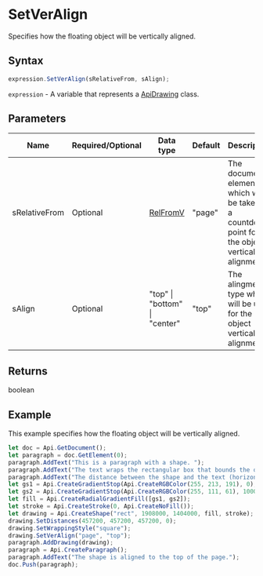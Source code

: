 # SetVerAlign

Specifies how the floating object will be vertically aligned.

## Syntax

```javascript
expression.SetVerAlign(sRelativeFrom, sAlign);
```

`expression` - A variable that represents a [ApiDrawing](../ApiDrawing.md) class.

## Parameters

| **Name** | **Required/Optional** | **Data type** | **Default** | **Description** |
| ------------- | ------------- | ------------- | ------------- | ------------- |
| sRelativeFrom | Optional | [RelFromV](../../Enumeration/RelFromV.md) | "page" | The document element which will be taken as a countdown point for the object vertical alignment. |
| sAlign | Optional | "top" \| "bottom" \| "center" | "top" | The alingment type which will be used for the object vertical alignment. |

## Returns

boolean

## Example

This example specifies how the floating object will be vertically aligned.

```javascript editor-
let doc = Api.GetDocument();
let paragraph = doc.GetElement(0);
paragraph.AddText("This is a paragraph with a shape. ");
paragraph.AddText("The text wraps the rectangular box that bounds the object. ");
paragraph.AddText("The distance between the shape and the text (horizontally) is half an inch (457200 English measure units).");
let gs1 = Api.CreateGradientStop(Api.CreateRGBColor(255, 213, 191), 0);
let gs2 = Api.CreateGradientStop(Api.CreateRGBColor(255, 111, 61), 100000);
let fill = Api.CreateRadialGradientFill([gs1, gs2]);
let stroke = Api.CreateStroke(0, Api.CreateNoFill());
let drawing = Api.CreateShape("rect", 1908000, 1404000, fill, stroke);
drawing.SetDistances(457200, 457200, 457200, 0);
drawing.SetWrappingStyle("square");
drawing.SetVerAlign("page", "top");
paragraph.AddDrawing(drawing);
paragraph = Api.CreateParagraph();
paragraph.AddText("The shape is aligned to the top of the page.");
doc.Push(paragraph);
```
